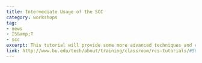```yaml
---
title: Intermediate Usage of the SCC
category: workshops
tag: 
- news
- IS&amp;T
- scc
excerpt: This tutorial will provide some more advanced techniques and common strategies used for interacting with the Shared Computing Cluster and its resources. The topics discussed during the tutorial include&colon; customizing your environment, parallel computing on the SCC, jobs monitoring (CPU and memory usage), profiling programs for performance optimization, general optimization strategies. Recommended prerequisite&colon; some prior experience with high performance computing or attendance of our Introduction to BU’s Shared Computing Cluster tutorial.
link: http://www.bu.edu/tech/about/training/classroom/rcs-tutorials/#SCC_ADVANCED
---
```

